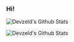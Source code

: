 ### Hi!

![Devzeld's Github Stats](https://github-readme-stats.vercel.app/api?username=devzeld&show_icons=true&hide_border=true)

![Devzeld's Github Stats](https://github-readme-stats-one-rosy.vercel.app/api/top-langs/?username=devzeld&hide_title=true&hide_border=true&layout=compact&hide=html&theme=dracula)

